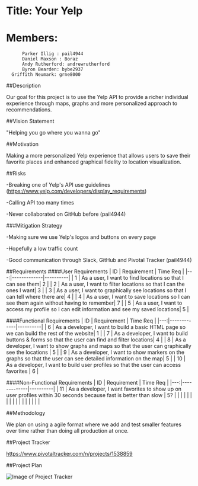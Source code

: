 # Title: Your Yelp
# Members:
          Parker Illig : pail4944
          Daniel Maxson : Boraz
          Andy Rutherford: andrewrutherford
          Byron Bearden: bybe2937
	  Griffith Neumark: grne8000
##Description

Our goal for this project is to use the Yelp API to provide a richer individual experience through maps, graphs and more personalized approach to recommendations. 

##Vision Statement

"Helping you go where you wanna go"

##Motivation

Making a more personalized Yelp experience that allows users to save their favorite places and enhanced graphical fidelity to location visualization.

##Risks

-Breaking one of Yelp's API use guidelines (https://www.yelp.com/developers/display_requirements)

-Calling API too many times 

-Never collaborated on GitHub before (pail4944)

###Mitigation Strategy

-Making sure we use Yelp's logos and buttons on every page

-Hopefully a low traffic count

-Good communication through Slack, GitHub and Pivotal Tracker (pail4944)

##Requirements
####User Requirements
| ID | Requirement | Time Req |
|---:|-------------|----------|
| 1  | As a user, I want to find locations so that I can see them|  2       |
| 2  | As a user, I want to filter locations so that I can the ones I want|  3       |
| 3  | As a user, I want to graphically see locations so that I can tell where there are| 4      |
| 4  | As a user, I want to save locations so I can see them again without having to remember|  7       |
| 5  | As a user, I want to access my profile so I can edit information and see my saved locations|    5     |

####Functional Requirements
| ID | Requirement | Time Req |
|---:|-------------|----------|
| 6  | As a developer, I want to build a basic HTML page so we can build the rest of the website|  1     |
| 7  | As a developer, I want to build buttons & forms so that the user can find and filter locations|    4     |
| 8  | As a developer, I want to show graphs and maps so that the user can graphically see the locations |    5     |
| 9  | As a developer, I want to show markers on the graphs so that the user can see detailed information on the map|  5       |
| 10 | As a developer, I want to build user profiles so that the user can access favorites |    6      |

####Non-Functional Requirements
| ID | Requirement | Time Req |
|---:|-------------|----------|
| 11 | As a developer, I want favorites to show up on user profiles within 30 seconds because fast is better than slow |   5?     |
|    |             |          |
|    |             |          |
|    |             |          |
|    |             |          |

##Methodology

We plan on using a agile format where we add and test smaller features over time rather than doing all production at once. 

##Project Tracker

https://www.pivotaltracker.com/n/projects/1538859


##Project Plan


![Image of Project Tracker](http://i.imgur.com/n7mH0fK.png)
